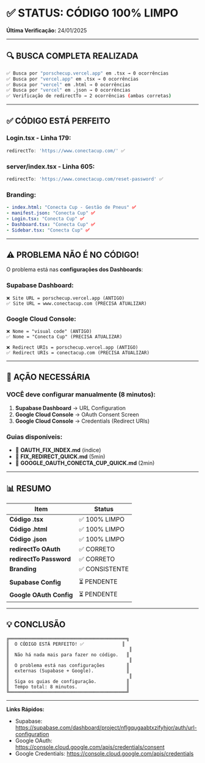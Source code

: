# ✅ STATUS: CÓDIGO 100% LIMPO

**Última Verificação:** 24/01/2025  

---

## 🔍 BUSCA COMPLETA REALIZADA

```bash
✅ Busca por "porschecup.vercel.app" em .tsx → 0 ocorrências
✅ Busca por "vercel.app" em .tsx → 0 ocorrências  
✅ Busca por "vercel" em .html → 0 ocorrências
✅ Busca por "vercel" em .json → 0 ocorrências
✅ Verificação de redirectTo → 2 ocorrências (ambas corretas)
```

---

## ✅ CÓDIGO ESTÁ PERFEITO

### **Login.tsx - Linha 179:**
```typescript
redirectTo: 'https://www.conectacup.com/' ✅
```

### **server/index.tsx - Linha 605:**
```typescript
redirectTo: 'https://www.conectacup.com/reset-password' ✅
```

### **Branding:**
```yaml
- index.html: "Conecta Cup - Gestão de Pneus" ✅
- manifest.json: "Conecta Cup" ✅
- Login.tsx: "Conecta Cup" ✅
- Dashboard.tsx: "Conecta Cup" ✅
- Sidebar.tsx: "Conecta Cup" ✅
```

---

## ⚠️ PROBLEMA NÃO É NO CÓDIGO!

O problema está nas **configurações dos Dashboards**:

### **Supabase Dashboard:**
```
❌ Site URL = porschecup.vercel.app (ANTIGO)
✅ Site URL = www.conectacup.com (PRECISA ATUALIZAR)
```

### **Google Cloud Console:**
```
❌ Nome = "visual code" (ANTIGO)
✅ Nome = "Conecta Cup" (PRECISA ATUALIZAR)

❌ Redirect URIs = porschecup.vercel.app (ANTIGO)
✅ Redirect URIs = conectacup.com (PRECISA ATUALIZAR)
```

---

## 🎯 AÇÃO NECESSÁRIA

### **VOCÊ deve configurar manualmente (8 minutos):**

1. **Supabase Dashboard** → URL Configuration
2. **Google Cloud Console** → OAuth Consent Screen  
3. **Google Cloud Console** → Credentials (Redirect URIs)

### **Guias disponíveis:**
- 📄 **OAUTH_FIX_INDEX.md** (índice)
- 📄 **FIX_REDIRECT_QUICK.md** (5min)
- 📄 **GOOGLE_OAUTH_CONECTA_CUP_QUICK.md** (2min)

---

## 📊 RESUMO

| Item | Status |
|------|--------|
| **Código .tsx** | ✅ 100% LIMPO |
| **Código .html** | ✅ 100% LIMPO |
| **Código .json** | ✅ 100% LIMPO |
| **redirectTo OAuth** | ✅ CORRETO |
| **redirectTo Password** | ✅ CORRETO |
| **Branding** | ✅ CONSISTENTE |
| | |
| **Supabase Config** | ⏳ PENDENTE |
| **Google OAuth Config** | ⏳ PENDENTE |

---

## 💡 CONCLUSÃO

```
╔═══════════════════════════════════════════╗
║  O CÓDIGO ESTÁ PERFEITO! ✅              ║
║                                            ║
║  Não há nada mais para fazer no código.   ║
║                                            ║
║  O problema está nas configurações        ║
║  externas (Supabase + Google).            ║
║                                            ║
║  Siga os guias de configuração.           ║
║  Tempo total: 8 minutos.                  ║
╚═══════════════════════════════════════════╝
```

---

**Links Rápidos:**
- Supabase: https://supabase.com/dashboard/project/nflgqugaabtxzifyhjor/auth/url-configuration
- Google OAuth: https://console.cloud.google.com/apis/credentials/consent
- Google Credentials: https://console.cloud.google.com/apis/credentials
